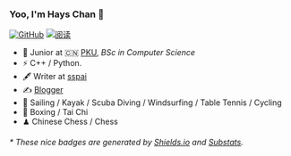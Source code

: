 ### Yoo, I'm Hays Chan 👋

[![GitHub](https://img.shields.io/badge/dynamic/json?logo=github&label=GitHub&labelColor=495867&color=495867&query=%24.data.totalSubs&url=https%3A%2F%2Fapi.spencerwoo.com%2Fsubstats%2F%3Fsource%3Dgithub%26queryKey%3Dhsrmamyo&style=for-the-badge)](https://github.com/hsrmamyo)
[![阅读](https://img.shields.io/badge/dynamic/json?color=FAE8E0&labelColor=B6E2D3&label=%E6%96%87%E7%AB%A0%E8%A2%AB%E9%98%85%E8%AF%BB&query=https%3A%2F%2Fapi.spencerwoo.com%2Fsubstats%2F%3Fsource%3Dgithub%26queryKey%3Dhsrmamyo)](https://sspai.com/u/aw0luepf/posts)

- 🍻 Junior at 🇨🇳 [PKU](https://www.pku.edu.cn), _BSc in Computer Science_
- ⚡ C++ / Python.
- 🖋 Writer at [sspai](https://sspai.com/u/aw0luepf/posts)
- ✍️ [Blogger](https://haysc.tech)
- 🏃 Sailing / Kayak / Scuba Diving / Windsurfing / Table Tennis / Cycling
- 🥋 Boxing / Tai Chi
- ♟ Chinese Chess / Chess 

<h6>* These nice badges are generated by <a href="https://shields.io/">Shields.io</a> and <a href="https://github.com/spencerwooo/Substats">Substats</a>.</h6>
